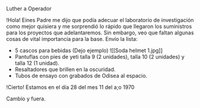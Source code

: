 Luther a Operador

!Hola! Eines Padre me dijo que podía adecuar el laboratorio de investigación como mejor quisiera y me sorprendió lo rápido que llegaron los suministros para los proyectos que adelantaremos. Sin embargo, veo que faltan algunas cosas de vital importancia para la base. 
Envío la lista:
- 5 cascos para bebidas (Dejo ejemplo)
![[Soda helmet 1.jpg]]
- Pantuflas con pies de yeti talla 9 (2 unidades), talla 10 (2 unidades) y talla 12 (1 unidad). 
- Resaltadores que brillen en la oscuridad.
- Tubos de ensayo con grabados de Odisea al espacio.

!Cierto! Estamos en el día 28 del mes 11 del a;o 1970

Cambio y fuera. 